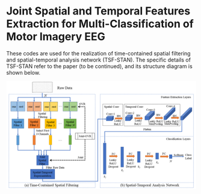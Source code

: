 # Joint Spatial and Temporal Features Extraction for Multi-Classification of Motor Imagery EEG

These codes are used for the realization of time-contained spatial filtering and spatial-temporal analysis network (TSF-STAN). The specific details of TSF-STAN refer to the paper (to be continued), and its structure diagram is shown below.

![image-20210831164048785](./pics/method.png)
